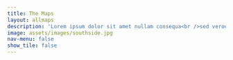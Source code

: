 ```yaml
---
title: The Maps
layout: allmaps
description: 'Lorem ipsum dolor sit amet nullam consequa<br />sed veroeros. tempus adipiscing nulla.'
image: assets/images/southside.jpg
nav-menu: false
show_tile: false
---
```


